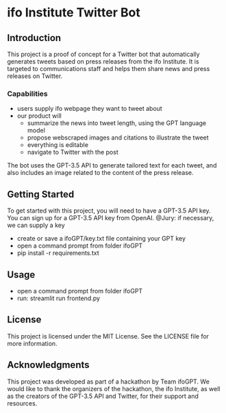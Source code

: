# ifo Institute Twitter Bot

## Introduction
This project is a proof of concept for a Twitter bot that automatically generates tweets based on press releases from the ifo Institute. It is targeted to communications staff and helps them share news and press releases on Twitter.

### Capabilities
- users supply ifo webpage they want to tweet about
- our product will
  - summarize the news into tweet length, using the GPT language model
  - propose webscraped images and citations to illustrate the tweet
  - everything is editable
  - navigate to Twitter with the post

The bot uses the GPT-3.5 API to generate tailored text for each tweet, and also includes an image related to the content of the press release.

## Getting Started
To get started with this project, you will need to have a GPT-3.5 API key. You can sign up for a GPT-3.5 API key from OpenAI.
@Jury: if necessary, we can supply a key

- create or save a ifoGPT/key.txt file containing your GPT key
- open a command prompt from folder ifoGPT
- pip install -r requirements.txt


## Usage
- open a command prompt from folder ifoGPT
- run: streamlit run frontend.py

## License
This project is licensed under the MIT License. See the LICENSE file for more information.

## Acknowledgments
This project was developed as part of a hackathon by Team ifoGPT. We would like to thank the organizers of the hackathon, the ifo Institute, as well as the creators of the GPT-3.5 API and Twitter, for their support and resources.
